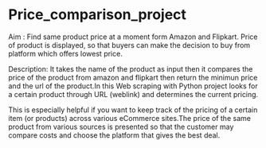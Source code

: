 # Price_comparison_project

Aim :
Find same product price at a moment form Amazon and Flipkart. Price of product is displayed, so that buyers can make the decision to buy from platform which offers lowest price.

Description:
It takes the name of the product as input then it compares the price of the product from amazon and flipkart then return the minimun price and the url of the product.In this Web scraping with Python project looks for a certain product through URL (weblink) and determines the current pricing.

This is especially helpful if you want to keep track of the pricing of a certain item (or products) across various eCommerce sites.The price of the same product from various sources is presented so that the customer may compare costs and choose the platform that gives the best deal.
